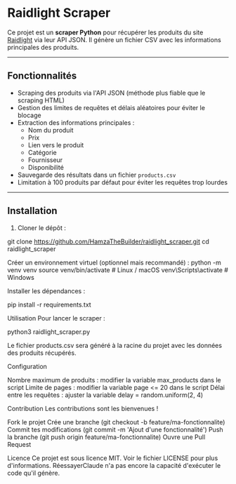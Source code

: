 # Raidlight Scraper

Ce projet est un **scraper Python** pour récupérer les produits du site [Raidlight](https://raidlight.com) via leur API JSON. Il génère un fichier CSV avec les informations principales des produits.

---

## Fonctionnalités

- Scraping des produits via l'API JSON (méthode plus fiable que le scraping HTML)
- Gestion des limites de requêtes et délais aléatoires pour éviter le blocage
- Extraction des informations principales :
  - Nom du produit
  - Prix
  - Lien vers le produit
  - Catégorie
  - Fournisseur
  - Disponibilité
- Sauvegarde des résultats dans un fichier `products.csv`
- Limitation à 100 produits par défaut pour éviter les requêtes trop lourdes

---

## Installation

1. Cloner le dépôt :

git clone https://github.com/HamzaTheBuilder/raidlight_scraper.git
cd raidlight_scraper

Créer un environnement virtuel (optionnel mais recommandé) :
python -m venv venv
source venv/bin/activate  # Linux / macOS
venv\Scripts\activate     # Windows



Installer les dépendances :

pip install -r requirements.txt

Utilisation
Pour lancer le scraper :

python3 raidlight_scraper.py

Le fichier products.csv sera généré à la racine du projet avec les données des produits récupérés.

Configuration

Nombre maximum de produits : modifier la variable max_products dans le script
Limite de pages : modifier la variable page <= 20 dans le script
Délai entre les requêtes : ajuster la variable delay = random.uniform(2, 4)


Contribution
Les contributions sont les bienvenues !

Fork le projet
Crée une branche (git checkout -b feature/ma-fonctionnalite)
Commit tes modifications (git commit -m 'Ajout d'une fonctionnalité')
Push la branche (git push origin feature/ma-fonctionnalite)
Ouvre une Pull Request


Licence
Ce projet est sous licence MIT. Voir le fichier LICENSE pour plus d'informations.
RéessayerClaude n'a pas encore la capacité d'exécuter le code qu'il génère.
